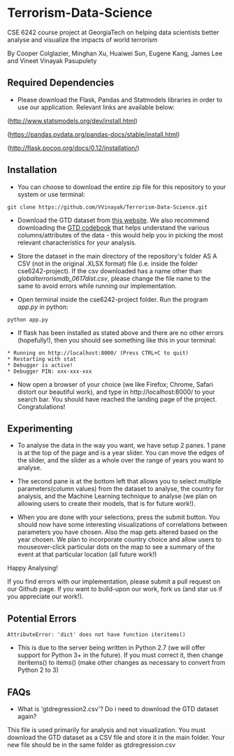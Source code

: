 # Terrorism-Data-Science

CSE 6242 course project at GeorgiaTech on helping data scientists better analyse and visualize the impacts of world terrorism

By Cooper Colglazier, Minghan Xu, Huaiwei Sun, Eugene Kang, James Lee and Vineet Vinayak Pasupulety

## Required Dependencies

- Please download the Flask, Pandas and Statmodels libraries in order to use our application. Relevant links are available below:

(http://www.statsmodels.org/dev/install.html)

(https://pandas.pydata.org/pandas-docs/stable/install.html)

(http://flask.pocoo.org/docs/0.12/installation/)

## Installation

- You can choose to download the entire zip file for this repository to your system or use terminal:

```
git clone https://github.com/VVinayak/Terrorism-Data-Science.git
```

- Download the GTD dataset from [this website](https://www.kaggle.com/START-UMD/gtd/data). We also recommend downloading the [GTD codebook](https://www.start.umd.edu/gtd/downloads/Codebook.pdf) that helps understand the various columns/attributes of the data - this would help you in picking the most relevant characteristics for your analysis.

- Store the dataset in the main directory of the repository's folder AS A CSV (not in the original .XLSX format) file (i.e. inside the folder cse6242-project). If the csv downloaded has a name other than *globalterrorismdb_0617dist.csv*, please change the file name to the same to avoid errors while running our implementation.

- Open terminal inside the cse6242-project folder. Run the program *app.py* in python:
```
python app.py
```
- If flask has been installed as stated above and there are no other errors (hopefully!), then you should see something like this in your terminal:
```
* Running on http://localhost:8000/ (Press CTRL+C to quit)
* Restarting with stat
* Debugger is active!
* Debugger PIN: xxx-xxx-xxx
```
- Now open a browser of your choice (we like Firefox; Chrome, Safari distort our beautiful work), and type in http://localhost:8000/ to your search bar. You should have reached the landing page of the project. Congratulations!

## Experimenting

- To analyse the data in the way you want, we have setup 2 panes. 1 pane is at the top of the page and is a year slider. You can move the edges of the slider, and the slider as a whole over the range of years you want to analyse. 

- The second pane is at the bottom left that allows you to select multiple parameters(column values) from the dataset to analyse, the country for analysis, and the Machine Learning technique to analyse (we plan on allowing users to create their models, that is for future work!). 

- When you are done with your selections, press the submit button. You should now have some interesting visualizations of correlations between parameters you have chosen. Also the map gets altered based on the year chosen. We plan to incorporate country choice and allow users to mouseover-click particular dots on the map to see a summary of the event at that particular location (all future work!)

Happy Analysing!

If you find errors with our implementation, please submit a pull request on our Github page. If you want to build-upon our work, fork us (and star us if you appreciate our work!).

## Potential Errors
```
AttributeError: 'dict' does not have function iteritems()
```
- This is due to the server being written in Python 2.7 (we will offer support for Python 3+ in the future). If you must correct it, then change iteritems() to items() (make other changes as necessary to convert from Python 2 to 3) 

## FAQs

- What is 'gtdregression2.csv'? Do i need to download the GTD dataset again?

This file is used primarily for analysis and not visualization. You must download the GTD dataset as a CSV file and store it in the main folder. Your new file should be in the same folder as gtdregression.csv
